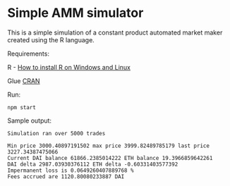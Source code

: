 # Simple AMM simulator

This is a simple simulation of a constant product automated market maker created using the R language. 

Requirements:

R - [How to install R on Windows and Linux](https://techvidvan.com/tutorials/install-r/#:~:text=Step%20%E2%80%93%201%3A%20Go%20to%20CRAN,the%20latest%20version%20of%20R.)

Glue [CRAN](https://cran.r-project.org/web/packages/glue/index.html)

Run:

``` npm start ```

Sample output:

```` 
Simulation ran over 5000 trades

Min price 3000.40897191502 max price 3999.82489785179 last price 3227.34387475066
Current DAI balance 61866.2385014222 ETH balance 19.3966859642261
DAI delta 2987.03930376112 ETH delta -0.60331403577392 
Impermanent loss is 0.0649260407889768 %
Fees accrued are 1120.80080233887 DAI
````
